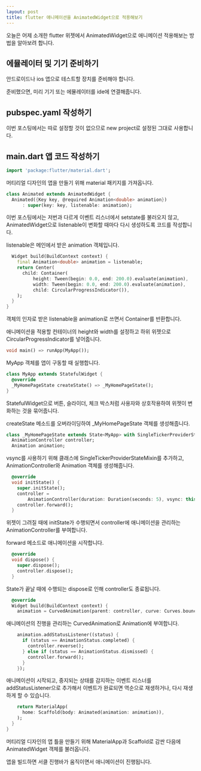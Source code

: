 ```yaml
---
layout: post
title: flutter 애니메이션을 AnimatedWidget으로 적용해보기
---
```


오늘은 어제 소개한 flutter 위젯에서 AnimatedWidget으로 애니메이션 적용해보는 방법을 알아보려 합니다.

## 에뮬레이터 및 기기 준비하기

안드로이드나 ios 앱으로 테스트할 장치를 준비해야 합니다.

준비했으면, 미리 기기 또는 에뮬레이터를 ide에 연결해줍니다.

## pubspec.yaml 작성하기

이번 포스팅에서는 따로 설정할 것이 없으므로 new project로 설정된 그대로 사용합니다.

## main.dart 앱 코드 작성하기

```dart
import 'package:flutter/material.dart';
```

머티리얼 디자인의 앱을 만들기 위해 material 패키지를 가져옵니다.

```dart
class Animated extends AnimatedWidget {
  Animated({Key key, @required Animation<double> animation})
      : super(key: key, listenable: animation);
```

이번 포스팅에서는 저번과 다르게 이벤트 리스너에서 setstate를 불러오지 않고, AnimatedWidget으로 listenable이 변화할 때마다 다시 생성하도록 코드를 작성합니다.

listenable은 메인에서 받은 animation 객체입니다.

```dart
  Widget build(BuildContext context) {
    final Animation<double> animation = listenable;
    return Center(
      child: Container(
          height: Tween(begin: 0.0, end: 200.0).evaluate(animation),
          width: Tween(begin: 0.0, end: 200.0).evaluate(animation),
          child: CircularProgressIndicator()),
    );
  }
}
```

객체의 인자로 받은 listenable을 animation로 쓰면서 Container를 반환합니다.

애니메이션을 적용할 컨테이너의 height와 width를 설정하고 하위 위젯으로 CircularProgressIndicator를 넣어줍니다.

```dart
void main() => runApp(MyApp());
```

MyApp 객체를 앱이 구동할 때 실행합니다.

```dart
class MyApp extends StatefulWidget {
  @override
  _MyHomePageState createState() => _MyHomePageState();
}
```

StatefulWidget으로 버튼, 슬라이더, 체크 박스처럼 사용자와 상호작용하여 위젯이 변화하는 것을 묶어줍니다.

createState 메소드를 오버라이딩하여 _MyHomePageState 객체를 생성해줍니다.

```dart
class _MyHomePageState extends State<MyApp> with SingleTickerProviderStateMixin {
  AnimationController controller;
  Animation animation;
```

vsync를 사용하기 위해 클래스에 SingleTickerProviderStateMixin를 추가하고, AnimationController와 Animation 객체를 생성해줍니다.

```dart
  @override
  void initState() {
    super.initState();
    controller =
        AnimationController(duration: Duration(seconds: 5), vsync: this);
    controller.forward();
  }
```

위젯이 그려질 때에 initState가 수행되면서 controller에 애니메이션을 관리하는 AnimationController를 부여합니다.

forward 메소드로 애니메이션을 시작합니다.

```dart
  @override
  void dispose() {
    super.dispose();
    controller.dispose();
  }
```

State가 끝날 때에 수행되는 dispose로 인해 controller도 종료됩니다.

```dart
  @override
  Widget build(BuildContext context) {
    animation = CurvedAnimation(parent: controller, curve: Curves.bounceInOut);
```

애니메이션의 진행을 관리하는 CurvedAnimation로 Animation에 부여합니다.

```dart
    animation.addStatusListener((status) {
      if (status == AnimationStatus.completed) {
        controller.reverse();
      } else if (status == AnimationStatus.dismissed) {
        controller.forward();
      }
    });
```

애니메이션이 시작되고, 중지되는 상태를 감지하는 이벤트 리스너를 addStatusListener으로 추가해서 이벤트가 완료되면 역순으로 재생하거나, 다시 재생하게 할 수 있습니다.

```dart
    return MaterialApp(
      home: Scaffold(body: Animated(animation: animation)),
    );
  }
}
```

머티리얼 디자인의 앱 틀을 만들기 위해 MaterialApp과 Scaffold로 감싼 다음에 AnimatedWidget 객체를 불러옵니다.

앱을 빌드하면 서클 진행바가 움직이면서 애니메이션이 진행됩니다.